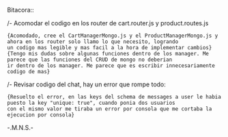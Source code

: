 Bitacora::

/- Acomodar el codigo en los router de cart.router.js y product.routes.js

    {Acomodado, cree el CartManagerMongo.js y el ProductManagerMongo.js y ahora en los router solo llamo lo que necesito, logrando
    un codigo mas legible y mas facil a la hora de implementar cambios}
    {Tengo mis dudas sobre algunas funciones dentro de los manager. Me parece que las funciones del CRUD de mongo no deberian
    ir dentro de los manager. Me parece que es escribir innecesariamente codigo de mas}

/- Revisar codigo del chat, hay un error que rompe todo:

    {Resuelto el error, en las keys del schema de messages a user le habia puesto la key "unique: true", cuando ponia dos usuarios
    con el mismo valor me tiraba un error por consola que me cortaba la ejecucion por consola}





























-.M.N.S.-





